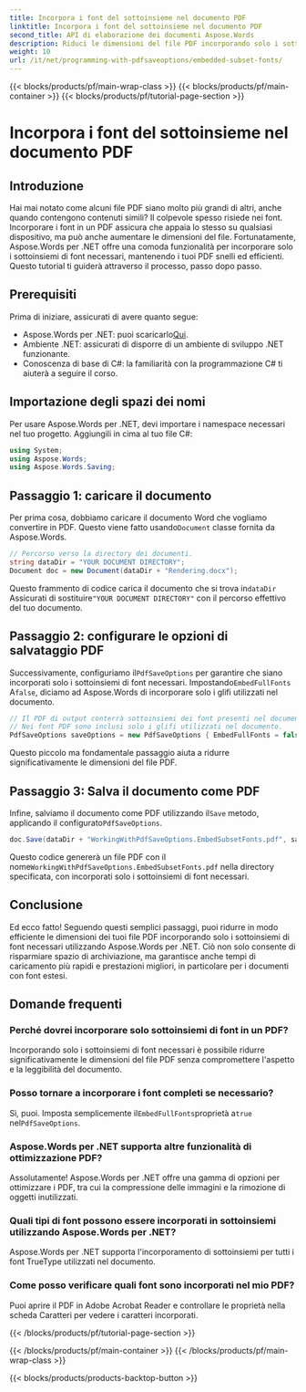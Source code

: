 ```yaml
---
title: Incorpora i font del sottoinsieme nel documento PDF
linktitle: Incorpora i font del sottoinsieme nel documento PDF
second_title: API di elaborazione dei documenti Aspose.Words
description: Riduci le dimensioni del file PDF incorporando solo i sottoinsiemi di font necessari utilizzando Aspose.Words per .NET. Segui la nostra guida passo passo per ottimizzare i tuoi PDF in modo efficiente.
weight: 10
url: /it/net/programming-with-pdfsaveoptions/embedded-subset-fonts/
---
```


{{< blocks/products/pf/main-wrap-class >}}
{{< blocks/products/pf/main-container >}}
{{< blocks/products/pf/tutorial-page-section >}}

# Incorpora i font del sottoinsieme nel documento PDF

## Introduzione

Hai mai notato come alcuni file PDF siano molto più grandi di altri, anche quando contengono contenuti simili? Il colpevole spesso risiede nei font. Incorporare i font in un PDF assicura che appaia lo stesso su qualsiasi dispositivo, ma può anche aumentare le dimensioni del file. Fortunatamente, Aspose.Words per .NET offre una comoda funzionalità per incorporare solo i sottoinsiemi di font necessari, mantenendo i tuoi PDF snelli ed efficienti. Questo tutorial ti guiderà attraverso il processo, passo dopo passo.

## Prerequisiti

Prima di iniziare, assicurati di avere quanto segue:

-  Aspose.Words per .NET: puoi scaricarlo[Qui](https://releases.aspose.com/words/net/).
- Ambiente .NET: assicurati di disporre di un ambiente di sviluppo .NET funzionante.
- Conoscenza di base di C#: la familiarità con la programmazione C# ti aiuterà a seguire il corso.

## Importazione degli spazi dei nomi

Per usare Aspose.Words per .NET, devi importare i namespace necessari nel tuo progetto. Aggiungili in cima al tuo file C#:

```csharp
using System;
using Aspose.Words;
using Aspose.Words.Saving;
```

## Passaggio 1: caricare il documento

 Per prima cosa, dobbiamo caricare il documento Word che vogliamo convertire in PDF. Questo viene fatto usando`Document` classe fornita da Aspose.Words.

```csharp
// Percorso verso la directory dei documenti.
string dataDir = "YOUR DOCUMENT DIRECTORY";
Document doc = new Document(dataDir + "Rendering.docx");
```

 Questo frammento di codice carica il documento che si trova in`dataDir` Assicurati di sostituire`"YOUR DOCUMENT DIRECTORY"` con il percorso effettivo del tuo documento.

## Passaggio 2: configurare le opzioni di salvataggio PDF

 Successivamente, configuriamo il`PdfSaveOptions` per garantire che siano incorporati solo i sottoinsiemi di font necessari. Impostando`EmbedFullFonts` A`false`, diciamo ad Aspose.Words di incorporare solo i glifi utilizzati nel documento.

```csharp
// Il PDF di output conterrà sottoinsiemi dei font presenti nel documento.
// Nei font PDF sono inclusi solo i glifi utilizzati nel documento.
PdfSaveOptions saveOptions = new PdfSaveOptions { EmbedFullFonts = false };
```

Questo piccolo ma fondamentale passaggio aiuta a ridurre significativamente le dimensioni del file PDF.

## Passaggio 3: Salva il documento come PDF

 Infine, salviamo il documento come PDF utilizzando il`Save` metodo, applicando il configurato`PdfSaveOptions`.

```csharp
doc.Save(dataDir + "WorkingWithPdfSaveOptions.EmbedSubsetFonts.pdf", saveOptions);
```

 Questo codice genererà un file PDF con il nome`WorkingWithPdfSaveOptions.EmbedSubsetFonts.pdf` nella directory specificata, con incorporati solo i sottoinsiemi di font necessari.

## Conclusione

Ed ecco fatto! Seguendo questi semplici passaggi, puoi ridurre in modo efficiente le dimensioni dei tuoi file PDF incorporando solo i sottoinsiemi di font necessari utilizzando Aspose.Words per .NET. Ciò non solo consente di risparmiare spazio di archiviazione, ma garantisce anche tempi di caricamento più rapidi e prestazioni migliori, in particolare per i documenti con font estesi.

## Domande frequenti

### Perché dovrei incorporare solo sottoinsiemi di font in un PDF?
Incorporando solo i sottoinsiemi di font necessari è possibile ridurre significativamente le dimensioni del file PDF senza compromettere l'aspetto e la leggibilità del documento.

### Posso tornare a incorporare i font completi se necessario?
 Sì, puoi. Imposta semplicemente il`EmbedFullFonts`proprietà a`true` nel`PdfSaveOptions`.

### Aspose.Words per .NET supporta altre funzionalità di ottimizzazione PDF?
Assolutamente! Aspose.Words per .NET offre una gamma di opzioni per ottimizzare i PDF, tra cui la compressione delle immagini e la rimozione di oggetti inutilizzati.

### Quali tipi di font possono essere incorporati in sottoinsiemi utilizzando Aspose.Words per .NET?
Aspose.Words per .NET supporta l'incorporamento di sottoinsiemi per tutti i font TrueType utilizzati nel documento.

### Come posso verificare quali font sono incorporati nel mio PDF?
Puoi aprire il PDF in Adobe Acrobat Reader e controllare le proprietà nella scheda Caratteri per vedere i caratteri incorporati.

{{< /blocks/products/pf/tutorial-page-section >}}

{{< /blocks/products/pf/main-container >}}
{{< /blocks/products/pf/main-wrap-class >}}

{{< blocks/products/products-backtop-button >}}
